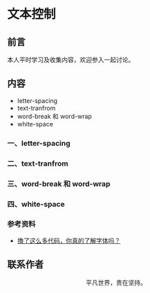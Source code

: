 # 文本控制

## 前言

本人平时学习及收集内容，欢迎参入一起讨论。

## 内容

- letter-spacing
- text-tranfrom
- word-break 和 word-wrap
- white-space

### 一、letter-spacing

### 二、text-tranfrom

### 三、word-break 和 word-wrap

### 四、white-space

### 参考资料

- [撸了这么多代码，你真的了解字体吗？](https://mp.weixin.qq.com/s/NHKSKMNEIjSY5Eo27-CI0Q)

## 联系作者

<div align="center">
    <p>
        平凡世界，贵在坚持。
    </p>
    <img :src="$withBase('/about/contact.png')" />
</div>
